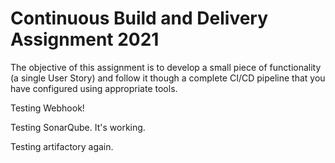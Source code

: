 # Continuous Build and Delivery Assignment 2021

The objective of this assignment is to develop a small piece of functionality (a single User Story) and follow it though a complete CI/CD pipeline that you have configured using appropriate tools. 

Testing Webhook!

Testing SonarQube. It's working.

Testing artifactory again.
